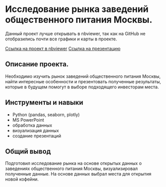 # Исследование рынка заведений общественного питания Москвы.
Данный проект лучше открывать в nbviewer, так как на GitHub не отобразились почти все графики и карты в проекте.  

[Ссылка на проект в nbviewer](https://nbviewer.org/github/qusoq/educational_projects/blob/main/msk_obshepit/msk_obshepit.ipynb)
[Ссылка на презентацию](https://disk.yandex.ru/i/P7ylBSc9-tP6eg)

## Описание проекта.
Необходимо изучить рынок заведений общественного питания Москвы, найти интересные особенности и презентовать полученные результаты, которые в будущем помогут в выборе подходящего инвесторам места.

## Инструменты и навыки
- Python (pandas, seaborn, plotly)
- MS PowerPoint
- обработка данных
- визуализация данных
- создание презентаций

## Общий вывод
Подготовил исследование рынка на основе открытых данных о заведениях общественного питания Москвы, визуализировал полученные данные. На основе данных выбрал места для открытия новой кофейни.
